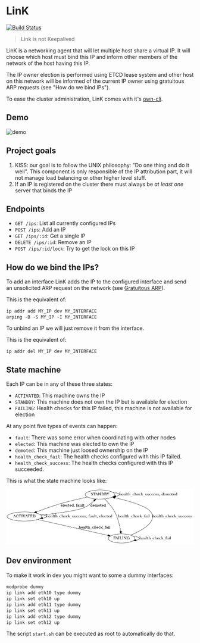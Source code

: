 # LinK
[![Build Status](https://travis-ci.org/Scalingo/link.svg?branch=master)](https://travis-ci.org/Scalingo/link)

> Link is not Keepalived

LinK is a networking agent that will let multiple host share a virtual IP. It
will choose which host must bind this IP and inform other members of the
network of the host having this IP.

The IP owner election is performed using ETCD lease system and other host on
this network will be informed of the current IP owner using gratuitous ARP
requests (see "How do we bind IPs").

To ease the cluster administration, LinK comes with it's
[own-cli](https://github.com/Scalingo/link/tree/master/cmd/link-client/).


## Demo

![demo](https://raw.githubusercontent.com/Scalingo/link/master/media/demo.gif)

## Project goals

1. KISS: our goal is to follow the UNIX philosophy: "Do one thing and do it
   well". This component is only responsible of the IP attribution part, it
   will not manage load balancing or other higher level stuff.
1. If an IP is registered on the cluster there must always be *at least one*
   server that binds the IP

## Endpoints

- `GET /ips`: List all currently configured IPs
- `POST /ips`: Add an IP
- `GET /ips/:id`: Get a single IP
- `DELETE /ips/:id`: Remove an IP
- `POST /ips/:id/lock`: Try to get the lock on this IP


## How do we bind the IPs?

To add an interface LinK adds the IP to the configured interface and send an
unsolicited ARP request on the network (see [Gratuitous
ARP](https://wiki.wireshark.org/Gratuitous_ARP)).

This is the equivalent of:

```shell
ip addr add MY_IP dev MY_INTERFACE
arping -B -S MY_IP -I MY_INTERFACE
```

To unbind an IP we will just remove it from the interface.

This is the equivalent of:

```shell
ip addr del MY_IP dev MY_INTERFACE
```

## State machine

Each IP can be in any of these three states:

- `ACTIVATED`: This machine owns the IP
- `STANDBY`: This machine does not own the IP but is available for election
- `FAILING`: Health checks for this IP failed, this machine is not available for election

At any point five types of events can happen:
- `fault`: There was some error when coordinating with other nodes
- `elected`: This machine was elected to own the IP
- `demoted`: This machine just loosed ownership on the IP
- `health_check_fail`: The health checks configured with this IP failed.
- `health_check_success`: The health checks configured with this IP succeeded.


This is what the state machine looks like:

![Sate Machine](./state_machine.png)


## Dev environment

To make it work in dev you might want to some a dummy interfaces:

```shell
modprobe dummy
ip link add eth10 type dummy
ip link set eth10 up
ip link add eth11 type dummy
ip link set eth11 up
ip link add eth12 type dummy
ip link set eth12 up
```

The script `start.sh` can be executed as root to automatically do that.
